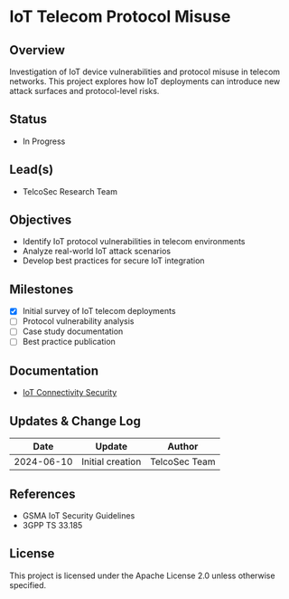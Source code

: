 # IoT Telecom Protocol Misuse

## Overview
Investigation of IoT device vulnerabilities and protocol misuse in telecom networks. This project explores how IoT deployments can introduce new attack surfaces and protocol-level risks.

## Status
- In Progress

## Lead(s)
- TelcoSec Research Team

## Objectives
- Identify IoT protocol vulnerabilities in telecom environments
- Analyze real-world IoT attack scenarios
- Develop best practices for secure IoT integration

## Milestones
- [x] Initial survey of IoT telecom deployments
- [ ] Protocol vulnerability analysis
- [ ] Case study documentation
- [ ] Best practice publication

## Documentation
- [IoT Connectivity Security](../docs/tech-specific-research.md#iot-connectivity-security)

## Updates & Change Log
| Date | Update | Author |
|------|--------|--------|
| 2024-06-10 | Initial creation | TelcoSec Team |

## References
- GSMA IoT Security Guidelines
- 3GPP TS 33.185

## License
This project is licensed under the Apache License 2.0 unless otherwise specified. 